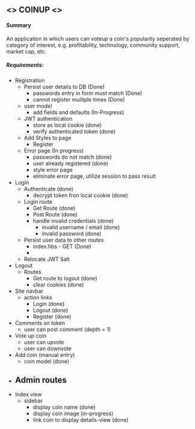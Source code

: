 ## <> COINUP <>

#### Summary
An application in which users can voteup a coin's popularity seperated by category of interest, e.g. profitability, technology, community support, market cap, etc.

##### Requirements:
- Registration
    - Persist user details to DB (Done)
        - passwords entry in form must match (Done)
        - cannot register mulitple times (Done)
    - user model
        - add fields and defaults (In-Progress)
    - JWT authentication
        - store as local cookie (done)
        - verify authenticated token (done)
    - Add Styles to page
        - Register
    - Error page (In progress)
        - passwords do not match (done)
        - user already registered (done)
        - style error page 
        - eliminate error page, utilize session to pass result
- Login
    - Authenticate (done)
        - decrypt token fron local cookie (done)
    - Login route
        - Get Route (done)
        - Post Route (done)
        - handle invalid credentials (done)
            - invalid username / email (done)
            - invalid password (done)
    - Persist user data to other routes
        - index.hbs - GET (Done)
        - 
    - Relocate JWT Salt 
- Logout 
    - Routes
        - Get route to logout (done)
        - clear cookies (done)
- Site navbar
    - action links
        - Login (done)
        - Logout (done)
        - Register (done)
- Comments on token
    - user can post comment (depth = 1)
- Vote up coin
    - user can upvote
    - user can downvote
- Add coin (manual entry)
    - coin model (done)
- Admin routes
    - 
- Index view
    - sidebar
        - display coin name (done)
        - display coin image (in-progress)
        - link coin to display details-view (done)


